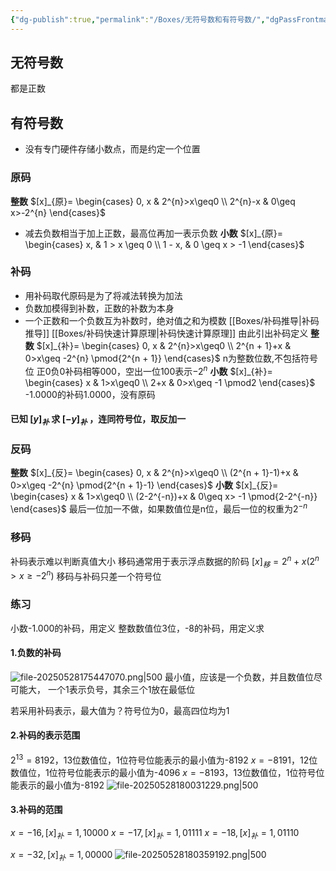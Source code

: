 ```yaml
---
{"dg-publish":true,"permalink":"/Boxes/无符号数和有符号数/","dgPassFrontmatter":true,"created":"2025-05-06T15:45:19.006+08:00","updated":"2025-05-28T18:09:54.714+08:00"}
---
```


## 无符号数
都是正数
## 有符号数
- 没有专门硬件存储小数点，而是约定一个位置
### 原码 
**整数**
$[x]_{原}= \begin{cases} 0,  x & 2^{n}>x\geq0 \\ 2^{n}-x & 0\geq x>-2^{n} \end{cases}$
- 减去负数相当于加上正数，最高位再加一表示负数
**小数**
$[x]_{原}= \begin{cases} x, & 1 > x \geq 0 \\ 1 - x, & 0 \geq x > -1 \end{cases}$
### 补码
- 用补码取代原码是为了将减法转换为加法
- 负数加模得到补数，正数的补数为本身
- 一个正数和一个负数互为补数时，绝对值之和为模数
[[Boxes/补码推导\|补码推导]]
[[Boxes/补码快速计算原理\|补码快速计算原理]]
由此引出补码定义
**整数**
$[x]_{补}= \begin{cases} 0, x & 2^{n}>x\geq0 \\ 2^{n + 1}+x & 0>x\geq -2^{n} \pmod{2^{n + 1}} \end{cases}$
n为整数位数,不包括符号位
正0负0补码相等000，空出一位100表示$-2^n$
**小数**
$[x]_{补}= \begin{cases} x & 1>x\geq0 \\ 2+x & 0>x\geq -1 \pmod2 \end{cases}$
-1.0000的补码1.0000，没有原码

#### 已知 $[y]_{补}$ 求 $[-y]_补$ ，连同符号位，取反加一
### 反码
**整数**
$[x]_{反}= \begin{cases} 0, x & 2^{n}>x\geq0 \\ (2^{n + 1}-1)+x & 0>x\geq -2^{n} \pmod{2^{n + 1}-1} \end{cases}$
**小数**
$[x]_{反}= \begin{cases} x & 1>x\geq0 \\ (2-2^{-n})+x & 0\geq x> -1 \pmod{2-2^{-n}} \end{cases}$
最后一位加一不做，如果数值位是n位，最后一位的权重为$2^{-n}$
### 移码
补码表示难以判断真值大小
移码通常用于表示浮点数据的阶码
$[x]_移=2^n+x (2^n>x \geq -2^n)$
移码与补码只差一个符号位

### 练习
小数-1.000的补码，用定义
整数数值位3位，-8的补码，用定义求
#### 1.负数的补码
![file-20250528175447070.png|500](/img/user/images/%E6%97%A0%E7%AC%A6%E5%8F%B7%E6%95%B0%E5%92%8C%E6%9C%89%E7%AC%A6%E5%8F%B7%E6%95%B0/file-20250528175447070.png)
最小值，应该是一个负数，并且数值位尽可能大，
一个1表示负号，其余三个1放在最低位

若采用补码表示，最大值为？符号位为0，最高四位均为1
#### 2.补码的表示范围
$2^{13}=8192$，13位数值位，1位符号位能表示的最小值为-8192
$x=-8191$，12位数值位，1位符号位能表示的最小值为-4096
$x=-8193$，13位数值位，1位符号位能表示的最小值为-8192
![file-20250528180031229.png|500](/img/user/images/%E6%97%A0%E7%AC%A6%E5%8F%B7%E6%95%B0%E5%92%8C%E6%9C%89%E7%AC%A6%E5%8F%B7%E6%95%B0/file-20250528180031229.png)
#### 3.补码的范围
$x=-16,[x]_补=1,10000$
$x=-17,[x]_补=1,01111$
$x=-18,[x]_补=1,01110$

$x=-32,[x]_补=1,00000$
![file-20250528180359192.png|500](/img/user/images/%E6%97%A0%E7%AC%A6%E5%8F%B7%E6%95%B0%E5%92%8C%E6%9C%89%E7%AC%A6%E5%8F%B7%E6%95%B0/file-20250528180359192.png)